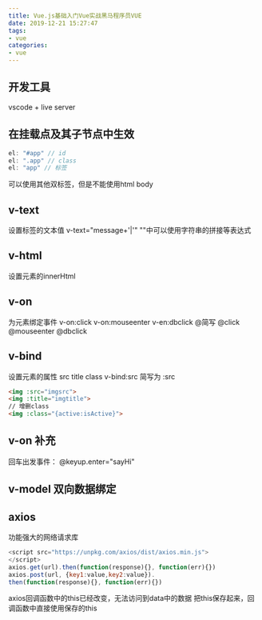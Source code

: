 ```yaml
---
title: Vue.js基础入门Vue实战黑马程序员VUE
date: 2019-12-21 15:27:47
tags:
- vue
categories:
- vue
---
```

## 开发工具
vscode + live server

##  在挂载点及其子节点中生效
 
```js
el: "#app" // id
el: ".app" // class
el: "app" // 标签
```

可以使用其他双标签，但是不能使用html body
<!--more-->
## v-text 
设置标签的文本值
v-text="message+'|'"
""中可以使用字符串的拼接等表达式

## v-html
设置元素的innerHtml

## v-on
为元素绑定事件
v-on:click
v-on:mouseenter
v-en:dbclick
@简写
@click
@mouseenter
@dbclick
 
## v-bind
设置元素的属性 src title class
v-bind:src 简写为 :src
```html
<img :src="imgsrc">
<img :title="imgtitle">
// 增删class
<img :class="{active:isActive}">
```

## v-on 补充
回车出发事件：
@keyup.enter="sayHi"

## v-model 双向数据绑定

## axios
功能强大的网络请求库

```js
<script src="https://unpkg.com/axios/dist/axios.min.js">
</script>
axios.get(url).then(function(response){}, function(err){})
axios.post(url, {key1:value,key2:value}).
then(function(response){}, function(err){})
```

axios回调函数中的this已经改变，无法访问到data中的数据
把this保存起来，回调函数中直接使用保存的this

